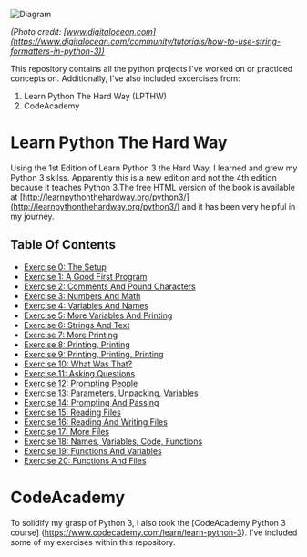 ![Diagram](https://community-cdn-digitalocean-com.global.ssl.fastly.net/assets/tutorials/images/large/python.png?1511822657)

_(Photo credit: [www.digitalocean.com](https://www.digitalocean.com/community/tutorials/how-to-use-string-formatters-in-python-3))_

This repository contains all the python projects I've worked on or practiced concepts on. Additionally, I've also included excercises from:

1. Learn Python The Hard Way (LPTHW)
2. CodeAcademy

# Learn Python The Hard Way
Using the 1st Edition of Learn Python 3 the Hard Way, I learned and grew my Python 3 skilss. Apparently this is a new edition and not the 4th edition because it teaches Python 3.The free HTML version of the book is available at [http://learnpythonthehardway.org/python3/](http://learnpythonthehardway.org/python3/) and it has been very helpful in my journey.

## Table Of Contents
* [Exercise 0: The Setup](https://learnpythonthehardway.org/python3/ex0.html)
* [Exercise 1: A Good First Program](https://learnpythonthehardway.org/python3/ex1.html)
* [Exercise 2: Comments And Pound Characters](https://learnpythonthehardway.org/python3/ex2.html)
* [Exercise 3: Numbers And Math](https://learnpythonthehardway.org/python3/ex3.html)
* [Exercise 4: Variables And Names](https://learnpythonthehardway.org/python3/ex4.html)
* [Exercise 5: More Variables And Printing](https://learnpythonthehardway.org/python3/ex5.html)
* [Exercise 6: Strings And Text](https://learnpythonthehardway.org/python3/ex6.html)
* [Exercise 7: More Printing](https://learnpythonthehardway.org/python3/ex7.html)
* [Exercise 8: Printing, Printing](https://learnpythonthehardway.org/python3/ex8.html)
* [Exercise 9: Printing, Printing, Printing](https://learnpythonthehardway.org/python3/ex9.html)
* [Exercise 10: What Was That?](https://learnpythonthehardway.org/python3/ex10.html)
* [Exercise 11: Asking Questions](https://learnpythonthehardway.org/python3/ex11.html)
* [Exercise 12: Prompting People](https://learnpythonthehardway.org/python3/ex12.html)
* [Exercise 13: Parameters, Unpacking, Variables](https://learnpythonthehardway.org/python3/ex13.html)
* [Exercise 14: Prompting And Passing](https://learnpythonthehardway.org/python3/ex14.html)
* [Exercise 15: Reading Files](https://learnpythonthehardway.org/python3/ex15.html)
* [Exercise 16: Reading And Writing Files](https://learnpythonthehardway.org/python3/ex16.html)
* [Exercise 17: More Files](https://learnpythonthehardway.org/python3/ex17.html)
* [Exercise 18: Names, Variables, Code, Functions](https://learnpythonthehardway.org/python3/ex18.html)
* [Exercise 19: Functions And Variables](https://learnpythonthehardway.org/python3/ex19.html)
* [Exercise 20: Functions And Files](https://learnpythonthehardway.org/python3/ex20.html)

# CodeAcademy

To solidify my grasp of Python 3, I also took the [CodeAcademy Python 3 course] (https://www.codecademy.com/learn/learn-python-3). I've included some of my exercises within this repository.
